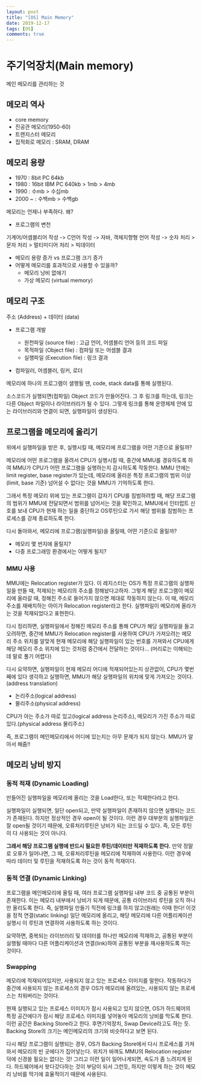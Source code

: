 ```yaml
---
layout: post
title: "[OS] Main Memory"
date: 2019-12-17
tags: [OS]
comments: true
---
```


# 주기억장치(Main memory)

메인 메모리를 관리하는 것

## 메모리 역사

* core memory
* 진공관 메모리(1950-60)
* 트랜지스터 메모리
* 집적회로 메모리 : SRAM, DRAM

## 메모리 용량

* 1970 : 8bit PC 64kb
* 1980 : 16bit IBM PC 640kb > 1mb > 4mb
* 1990 : 수mb > 수십mb
* 2000 ~ : 수백mb > 수백gb

메모리는 언제나 부족하다. 왜? 

* 프로그램의 변천

기계어/어셈블리어 작성 -> C언어 작성 -> 자바, 객체지향형 언어 작성 -> 숫자 처리 > 문자 처리 > 멀티미디어 처리 > 빅데이터

* 메모리 용량 증가 vs 프로그램 크기 증가
* 어떻게 메모리를 효과적으로 사용할 수 있을까?
    - 메모리 낭비 없애기
    - 가상 메모리 (virtual memory)

## 메모리 구조

주소 (Address) + 데이터 (data)

* 프로그램 개발
    - 원천파일 (source file) : 고급 언어, 어셈블리 언어 등의 코드 파일
    - 목적파일 (Object file) : 컴파일 또는 어셈블 결과
    - 실행파일 (Execution file) : 링크 결과

* 컴파일러, 어셈블러, 링커, 로더

메모리에 하나의 프로그램이 샐행될 땐, code, stack data를 통해 실행된다.

소스코드가 실행되면(컴파일) Object 코드가 만들어진다. 그 후 링크를 하는데, 링크는 다른 Object 파일이나 라이브러리가 될 수 있다. 그렇게 링크를 통해 운영체제 안에 있는 라이브러리와 연결이 되면, 실행파일이 생성된다.

## 프로그램을 메모리에 올리기

위에서 실행파일을 받은 후, 실행시킬 때, 메모리에 프로그램을 어떤 기준으로 올릴까?

메모리에 어떤 프로그램을 올려서 CPU가 실행시킬 때, 중간에 MMU를 경유하도록 하여 MMU가 CPU가 어떤 프로그램을 실행하는지 감시하도록 작동한다. MMU 안에는 limit register, base register가 있는데, 메모리에 올라온 특정 프로그램의 범위 이상(limit, base 기준) 넘어설 수 없다는 것을 MMU가 기억하도록 한다. 

그래서 특정 메모리 위에 있는 프로그램이 갑자기 CPU를 침범하려할 때, 해당 프로그램의 범위가 MMU에 전달되면서 범위를 넘어서는 것을 확인하고, MMU에서 인터럽트 신호를 보내 CPU가 현재 하는 일을 중단하고 OS루틴으로 가서 해당 범위를 침범하는 프로세스를 강제 종료하도록 한다.

다시 돌아와서, 메모리에 프로그램(실행파일)을 올릴때, 어떤 기준으로 올릴까?

- 메모리 몇 번지에 올릴지?
- 다중 프로그래밍 환경에서는 어떻게 될지?

### MMU 사용

MMU에는 Relocation register가 있다. 이 레지스터는 OS가 특정 프로그램의 실행파일을 만들 때, 적재되는 메모리의 주소를 정해놨다고하자.
그렇게 해당 프로그램이 메모리에 올라갈 때, 정해진 주소로 들어가지 않으면 제대로 작동하지 않는다. 이 때, 메모리 주소를 재배치하는 아이가 Relocation register라고 한다. 실행파일이 메모리에 올라가는 것을 적재되었다고 표현한다.

다시 정리하면, 실행파일에서 정해진 메모리 주소를 통해 CPU가 해당 실행파일을 들고오려하면, 중간에 MMU가 Relocation register를 사용하여 CPU가 가져오려는 메모리 주소 위치를 알맞게 현재 메모리에 해당 실행파일이 있는 번호를 가져와서 CPU에게 해당 메모리 주소 위치에 있는 것처럼 중간에서 전달하는 것이다... (머리로는 이해되는데 말로 풀기 어렵다) 

다시 요약하면, 실행파일이 현재 메모리 어디에 적재되어있는지 상관없이, CPU가 몇번째에 있다 생각하고 실행하면, MMU가 해당 실행파일의 위치에 맞게 가져오는 것이다. (address translation)

* 논리주소(logical address)
* 물리주소(physical address)

CPU가 아는 주소가 따로 있고(logical address 논리주소), 메모리가 가진 주소가 따로 있다.(physical address 물리주소)

즉, 프로그램이 메인메모리에서 어디에 있는지는 아무 문제가 되지 않는다. MMU가 알아서 해줌!!

## 메모리 낭비 방지

### 동적 적재 (Dynamic Loading)

만들어진 실행파일을 메모리에 올리는 것을 Load한다, 또는 적재한다라고 한다.

실행파일이 실행되면, 일단 open되고, 만약 실행파일이 존재하지 않으면 실행되는 코드가 존재된다. 하지만 정상적인 경우 open이 될 것이다. 이런 경우 대부분의 실행파일은 잘 open될 것이기 때문에, 오류처리루틴은 낭비가 되는 코드일 수 있다. 즉, 모든 루틴이 다 사용되는 것이 아니다.

**그래서 해당 프로그램 실행에 반드시 필요한 루틴/데이터만 적재하도록 한다.** 만약 정말로 오류가 일어나면, 그 때, 오류처리루틴을 메모리에 적재하여 사용한다. 이런 경우에 따라 데이터 및 루틴을 적재하도록 하는 것이 동적 적재이다.

### 동적 연결 (Dynamic Linking)

프로그램을 메인메모리에 올릴 때, 여러 프로그램 실행파일 내부 코드 중 공통된 부분이 존재한다. 이는 메모리 내부에서 낭비가 되게 때문에, 공통 라이브러리 루틴을 오직 하나만 올리도록 한다. 즉, 실행파일 만들기 직전에 링크를 하지 않고(원래는 이때 한다! 이것을 정적 연결(static linking) 일단 메모리에 올리고, 해당 메모리에 다른 어플리케이션 실행시 이 루틴과 연결하여 사용하도록 하는 것이다.

요약하면, 중복되는 라이브러리 및 데이터를 하나만 메모리에 적재하고, 공통된 부분이 실행될 때마다 다른 어플리케이션과 연결(link)하여 공통된 부분을 재사용하도록 하는 것이다.

### Swapping

메모리에 적재되어있지만, 사용되지 않고 있는 프로세스 이미지를 말한다. 작동하다가 중간에 사용되지 않는 프로세스의 경우 OS가 메모리에 올려있는, 사용되지 않는 프로세스는 치워버리는 것이다.

현재 실행되고 있는 프로세스 이미지가 잠시 사용되고 있지 않으면, OS가 하드웨어의 특정 공간에다가 잠시 해당 프로세스 이미지를 넣어놓아 메모리의 낭비를 막도록 한다. 이런 공간은 Backing Store라고 한다. 후면기억장치, Swap Device라고도 하는 듯. Backing Store의 크기는 메인메모리의 크기와 비슷하다고 보면 된다.

다시 해당 프로그램이 실행되는 경우, OS가 Backing Store에서 다시 프로세스를 가져와서 메모리의 빈 곳에다가 집어넣는다. 위치가 바껴도 MMU의 Relocation register 덕에 신경쓸 필요는 없다는 것! 그리고 이런 일이 일어나게되면, 속도가 좀 느려지게 된다. 하드웨어에서 왓다갓다하는 것이 부담이 되서 그런듯, 하지만 이렇게 하는 것이 메모리 낭비를 막기에 효율적이기 때문에 사용된다.
